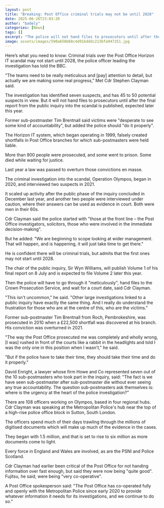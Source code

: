 ```yaml
---
layout: post
title: "Breaking: Post Office criminal trials may not be until 2028"
date: 2025-06-26T23:03:20
author: "badely"
categories: [News]
tags: []
excerpt: "The police will not hand files to prosecutors until after the final report from the public inquiry into the scandal is published."
image: assets/images/590a658b68c4d91bdddc213bfa947251.jpg
---
```


Here’s what you need to know: Criminal trials over the Post Office Horizon IT scandal may not start until 2028, the police officer leading the investigation has told the BBC.

"The teams need to be really meticulous and [pay] attention to detail, but actually we are making some real progress," Met Cdr Stephen Clayman said.

The investigation has identified seven suspects, and has 45 to 50 potential suspects in view. But it will not hand files to prosecutors until after the final report from the public inquiry into the scandal is published, expected later this year.

Former sub-postmaster Tim Brentnall said victims were "desperate to see some kind of accountability", but added the police should "do it properly".

The Horizon IT system, which began operating in 1999, falsely created shortfalls in Post Office branches for which sub-postmasters were held liable. 

More than 900 people were prosecuted, and some went to prison. Some died while waiting for justice.

Last year a law was passed to overturn those convictions en masse. 

The criminal investigation into the scandal, Operation Olympos, began in 2020, and interviewed two suspects in 2021.

It scaled up activity after the public phase of the inquiry concluded in December last year, and another two people were interviewed under caution, where their answers can be used as evidence in court. Both were men in their 60s.

Cdr Clayman said the police started with "those at the front line – the Post Office investigators, solicitors, those who were involved in the immediate decision-making".

But he added: "We are beginning to scope looking at wider management. That will happen, and is happening, it will just take time to get there."

He is confident there will be criminal trials, but admits that the first ones may not start until 2028.

The chair of the public inquiry, Sir Wyn Williams, will publish Volume 1 of his final report on 8 July and is expected to file Volume 2 later this year. 

Then the police will have to go through it "meticulously", hand files to the Crown Prosecution Service, and wait for a court date, said Cdr Clayman.

"This isn't uncommon," he said. "Other large investigations linked to a public inquiry have exactly the same thing. And I really do understand the frustration for those who are at the centre of this, who are the victims."

Former sub-postmaster Tim Brentnall from Roch, Pembrokeshire, was prosecuted in 2010 when a £22,500 shortfall was discovered at his branch. His conviction was overturned in 2021. 

"The way the Post Office prosecuted me was completely and wholly wrong, [I was] rushed in front of the courts like a rabbit in the headlights and told I was the only one in this position when I wasn't," he said.

"But if the police have to take their time, they should take their time and do it properly."

David Enright, a lawyer whose firm Howe and Co represented seven out of the 10 sub-postmasters who took part in the inquiry, said: "The fact is we have seen sub-postmaster after sub-postmaster die without ever seeing any true accountability. The question sub-postmasters ask themselves is: where is the urgency at the heart of the police investigation?"

There are 108 officers working on Olympos, based in four regional hubs. Cdr Clayman was speaking at the Metropolitan Police's hub near the top of a high-rise police office block in Sutton, South London.

The officers spend much of their days trawling through the millions of digitised documents which will make up much of the evidence in the cases. 

They began with 1.5 million, and that is set to rise to six million as more documents come to light.

Every force in England and Wales are involved, as are the PSNI and Police Scotland.

Cdr Clayman had earlier been critical of the Post Office for not handing information over fast enough, but said they were now being "quite good". Fujitsu, he said, were being "very co-operative".

A Post Office spokesperson said: "The Post Office has co-operated fully and openly with the Metropolitan Police since early 2020 to provide whatever information it needs for its investigations, and we continue to do so."

